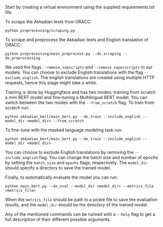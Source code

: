 Start by creating a virtual environment using the supplied requirements.txt file.

To scrape the Akkadian texts from ORACC:
```shell script
python preprocessing/scraping.py
```

To scrape and preprocess the Akkadian texts and English translation of ORACC:
```shell script
python preprocessing/main_preprocess.py --do_scraping --do_preprocessing
```
We used the flags ``--remove_subscripts`` and ``--remove_superscripts`` in our models.
You can choose to exclude English translations with the flag ``--exclude_english``.
The english translations are created using multiple HTTP requests, hence this stage might take a while.

Training is done by Huggingface and has two modes: training from scratch a mini BERT model and fine-tuning a Multilingual BERT model.
You can switch between the two modes with the ``--from_scratch`` flag.
To train from scratch run:
```shell script
python akkadian_bert/main_bert.py --do_train --include_english --model_dir <model_dir> --from_scratch
```
To fine-tune with the masked language modeling task run:
```shell script
python akkadian_bert/main_bert.py --do_train --include_english --model_dir <model_dir>
```

You can choose to exclude English translations by removing the ``--include_english`` flag.
You can change the batch size and number of epochs by setting the ``batch_size`` and ``epochs`` flags, respectively.
The ``model_dir`` should specify a directory to save the trained model.

Finally, to automatically evaluate the model you can run:
```
python main_bert.py --do_eval --model_dir <model_dir> --metrics_file <metrics_file>
```
When the ``metrics_file`` should be path to a pickle file to save the evaluation results, and the ``model_dir`` should be the directory of the trained model.

Any of the mentioned commands can be runned with a ``--help`` flag to get a full description of their different possible arguments.
